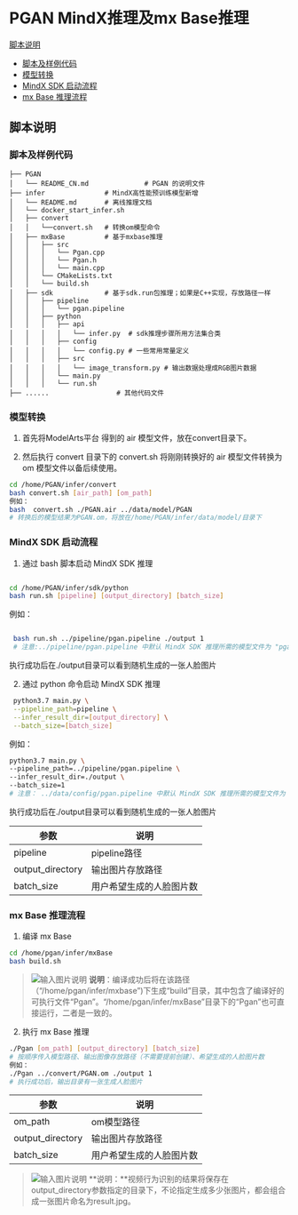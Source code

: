 # PGAN MindX推理及mx Base推理

[脚本说明](#脚本说明)

- [脚本及样例代码](#脚本及样例代码)
- [模型转换](#模型转换)
- [MindX SDK 启动流程](#mindx-sdk-启动流程)
- [mx Base 推理流程](#mx-base-推理流程)

## 脚本说明

### 脚本及样例代码

 ```text
 ├── PGAN
 │   └── README_CN.md              # PGAN 的说明文件
 ├── infer               # MindX高性能预训练模型新增  
 │   └── README.md       # 离线推理文档
 │   └── docker_start_infer.sh
 │   ├── convert
 │   │   └──convert.sh   # 转换om模型命令
 │   ├── mxBase          # 基于mxbase推理
 │   │   ├── src
 │   │   │   └── Pgan.cpp
 │   │   │   └── Pgan.h
 │   │   │   └── main.cpp
 │   │   └── CMakeLists.txt
 │   │   └── build.sh
 │   ├── sdk             # 基于sdk.run包推理；如果是C++实现，存放路径一样
 │   │   ├── pipeline
 │   │   │   └── pgan.pipeline
 │   │   ├── python
 │   │   │   ├── api
 │   │   │   │   └── infer.py  # sdk推理步骤所用方法集合类
 │   │   │   ├── config
 │   │   │   │   └── config.py # 一些常用常量定义
 │   │   │   ├── src
 │   │   │   │   └── image_transform.py # 输出数据处理成RGB图片数据
 │   │   │   └── main.py
 │   │   │   └── run.sh
 ├── ......                 # 其他代码文件
 ```

### 模型转换

1. 首先将ModelArts平台 得到的 air 模型文件，放在convert目录下。

2. 然后执行 convert 目录下的 convert.sh 将刚刚转换好的 air 模型文件转换为 om 模型文件以备后续使用。

 ```bash
 cd /home/PGAN/infer/convert
 bash convert.sh [air_path] [om_path]
 例如：
 bash  convert.sh ./PGAN.air ../data/model/PGAN
 # 转换后的模型结果为PGAN.om，将放在/home/PGAN/infer/data/model/目录下
 ```

### MindX SDK 启动流程

 1. 通过 bash 脚本启动 MindX SDK 推理

 ```bash

 cd /home/PGAN/infer/sdk/python
 bash run.sh [pipeline] [output_directory] [batch_size]
 ```

 例如：

```bash

 bash run.sh ../pipeline/pgan.pipeline ./output 1
 # 注意:../pipeline/pgan.pipeline 中默认 MindX SDK 推理所需的模型文件为 "pgan.om"，且放在 ../data/model/ 目录下，具体可以修改该文件中的 "modelPath" 属性进行配置。
```

 执行成功后在./output目录可以看到随机生成的一张人脸图片

 2. 通过 python 命令启动 MindX SDK 推理

```bash
 python3.7 main.py \
 --pipeline_path=pipeline \
 --infer_result_dir=[output_directory] \
 --batch_size=[batch_size]
```

 例如：

 ```bash
 python3.7 main.py \
 --pipeline_path=../pipeline/pgan.pipeline \
 --infer_result_dir=./output \
 --batch_size=1
 # 注意： ../data/config/pgan.pipeline 中默认 MindX SDK 推理所需的模型文件为 "pgan.om"，且放在 ../data/model/ 目录下，具体可以修改该文件中的 "modelPath" 属性进行配置。
 ```

 执行成功后在./output目录可以看到随机生成的一张人脸图片

| 参数             | 说明                     |
| ---------------- | ------------------------ |
| pipeline         | pipeline路径             |
| output_directory | 输出图片存放路径         |
| batch_size       | 用户希望生成的人脸图片数 |

### mx Base 推理流程

1. 编译 mx Base

 ```bash
 cd /home/pgan/infer/mxBase
 bash build.sh
 ```

> ![输入图片说明](https://images.gitee.com/uploads/images/2021/0719/172222_3c2963f4_923381.gif "icon-note.gif") **说明**：编译成功后将在该路径（“/home/pgan/infer/mxbase”)下生成“build”目录，其中包含了编译好的可执行文件“Pgan”。“/home/pgan/infer/mxBase”目录下的“Pgan”也可直接运行，二者是一致的。
>

2. 执行 mx Base 推理

 ```bash
 ./Pgan [om_path] [output_directory] [batch_size]
 # 按顺序传入模型路径、输出图像存放路径（不需要提前创建）、希望生成的人脸图片数
 例如：
 ./Pgan ../convert/PGAN.om ./output 1
 # 执行成功后，输出目录有一张生成人脸图片
 ```

| 参数             | 说明                     |
| ---------------- | ------------------------ |
| om_path          | om模型路径               |
| output_directory | 输出图片存放路径         |
| batch_size       | 用户希望生成的人脸图片数 |

> ![输入图片说明](https://images.gitee.com/uploads/images/2021/0719/172222_3c2963f4_923381.gif "icon-note.gif") **说明：**视频行为识别的结果将保存在output_directory参数指定的目录下，不论指定生成多少张图片，都会组合成一张图片命名为result.jpg。